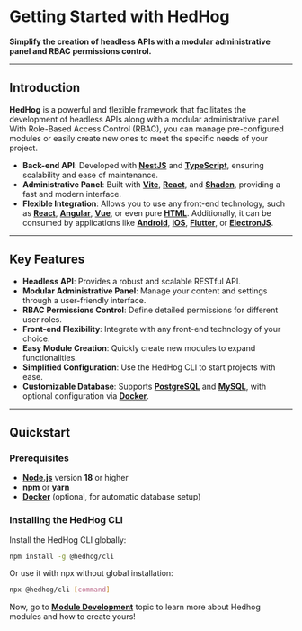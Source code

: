 # Getting Started with HedHog

**Simplify the creation of headless APIs with a modular administrative panel and RBAC permissions control.**

---

## Introduction

**HedHog** is a powerful and flexible framework that facilitates the development of headless APIs along with a modular administrative panel. With Role-Based Access Control (RBAC), you can manage pre-configured modules or easily create new ones to meet the specific needs of your project.

- **Back-end API**: Developed with [**NestJS**](https://nestjs.com/) and [**TypeScript**](https://www.typescriptlang.org/), ensuring scalability and ease of maintenance.
- **Administrative Panel**: Built with [**Vite**](https://vitejs.dev/), [**React**](https://react.dev/), and [**Shadcn**](https://ui.shadcn.com/), providing a fast and modern interface.
- **Flexible Integration**: Allows you to use any front-end technology, such as [**React**](https://reactjs.org/), [**Angular**](https://angular.io/), [**Vue**](https://vuejs.org/), or even pure [**HTML**](https://developer.mozilla.org/en-US/docs/Web/HTML). Additionally, it can be consumed by applications like [**Android**](https://developer.android.com/), [**iOS**](https://developer.apple.com/ios/), [**Flutter**](https://flutter.dev/), or [**ElectronJS**](https://www.electronjs.org/).

---

## Key Features

- **Headless API**: Provides a robust and scalable RESTful API.
- **Modular Administrative Panel**: Manage your content and settings through a user-friendly interface.
- **RBAC Permissions Control**: Define detailed permissions for different user roles.
- **Front-end Flexibility**: Integrate with any front-end technology of your choice.
- **Easy Module Creation**: Quickly create new modules to expand functionalities.
- **Simplified Configuration**: Use the HedHog CLI to start projects with ease.
- **Customizable Database**: Supports [**PostgreSQL**](https://www.postgresql.org/) and [**MySQL**](https://www.mysql.com/), with optional configuration via [**Docker**](https://www.docker.com/).

---

## Quickstart

### Prerequisites

- [**Node.js**](https://nodejs.org/en/) version **18** or higher
- [**npm**](https://www.npmjs.com/) or [**yarn**](https://yarnpkg.com/)
- [**Docker**](https://www.docker.com/) (optional, for automatic database setup)

### Installing the HedHog CLI

Install the HedHog CLI globally:

```bash
npm install -g @hedhog/cli
```

Or use it with npx without global installation:

```bash
npx @hedhog/cli [command]
```

Now, go to [**Module Development**](/docs/tutorial/module-development) topic to learn more about Hedhog modules and how to create yours!

